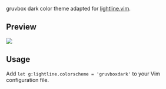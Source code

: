 gruvbox dark color theme adapted for [lightline.vim](https://github.com/itchyny/lightline.vim). 

## Preview

<img src="https://i.imgur.com/XC2suyf.png" />

## Usage

Add `let g:lightline.colorscheme = 'gruvboxdark'` to your Vim configuration file.

